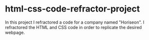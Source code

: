 # html-css-code-refractor-project
In this project I refractored a code for a company named "Horiseon". 
I refractored the HTML and CSS code in order to replicate the desired webpage. 